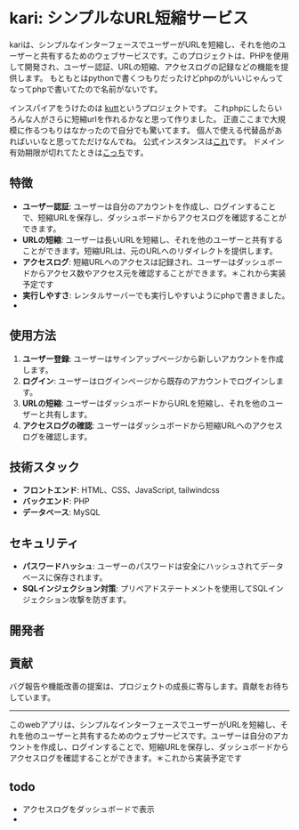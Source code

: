 # kari: シンプルなURL短縮サービス
kariは、シンプルなインターフェースでユーザーがURLを短縮し、それを他のユーザーと共有するためのウェブサービスです。このプロジェクトは、PHPを使用して開発され、ユーザー認証、URLの短縮、アクセスログの記録などの機能を提供します。
もともとはpythonで書くつもりだったけどphpのがいいじゃんってなってphpで書いてたので名前がないです。

インスパイアをうけたのは
<a href="https://github.com/thedevs-network/kutt">kutt</a>というプロジェクトです。
これphpにしたらいろんな人がさらに短縮urlを作れるかなと思って作りました。
正直ここまで大規模に作るつもりはなかったので自分でも驚いてます。
個人で使える代替品があればいいなと思ってただけなんでね。
公式インスタンスは[これ](kariter.com)です。
ドメイン有効期限が切れてたときは[こっち](potetotown.cloudfree.jp)です。


## 特徴

- **ユーザー認証**: ユーザーは自分のアカウントを作成し、ログインすることで、短縮URLを保存し、ダッシュボードからアクセスログを確認することができます。
- **URLの短縮**: ユーザーは長いURLを短縮し、それを他のユーザーと共有することができます。短縮URLは、元のURLへのリダイレクトを提供します。
- **アクセスログ**: 短縮URLへのアクセスは記録され、ユーザーはダッシュボードからアクセス数やアクセス元を確認することができます。＊これから実装予定です
- **実行しやすさ**: レンタルサーバーでも実行しやすいようにphpで書きました。
- 

## 使用方法

1. **ユーザー登録**: ユーザーはサインアップページから新しいアカウントを作成します。
2. **ログイン**: ユーザーはログインページから既存のアカウントでログインします。
3. **URLの短縮**: ユーザーはダッシュボードからURLを短縮し、それを他のユーザーと共有します。
4. **アクセスログの確認**: ユーザーはダッシュボードから短縮URLへのアクセスログを確認します。

## 技術スタック

- **フロントエンド**: HTML、CSS、JavaScript, tailwindcss
- **バックエンド**: PHP
- **データベース**: MySQL

## セキュリティ

- **パスワードハッシュ**: ユーザーのパスワードは安全にハッシュされてデータベースに保存されます。
- **SQLインジェクション対策**: プリペアドステートメントを使用してSQLインジェクション攻撃を防ぎます。

## 開発者





## 貢献

バグ報告や機能改善の提案は、プロジェクトの成長に寄与します。貢献をお待ちしています。

---

このwebアプリは、シンプルなインターフェースでユーザーがURLを短縮し、それを他のユーザーと共有するためのウェブサービスです。ユーザーは自分のアカウントを作成し、ログインすることで、短縮URLを保存し、ダッシュボードからアクセスログを確認することができます。＊これから実装予定です

## todo
- アクセスログをダッシュボードで表示
- 
